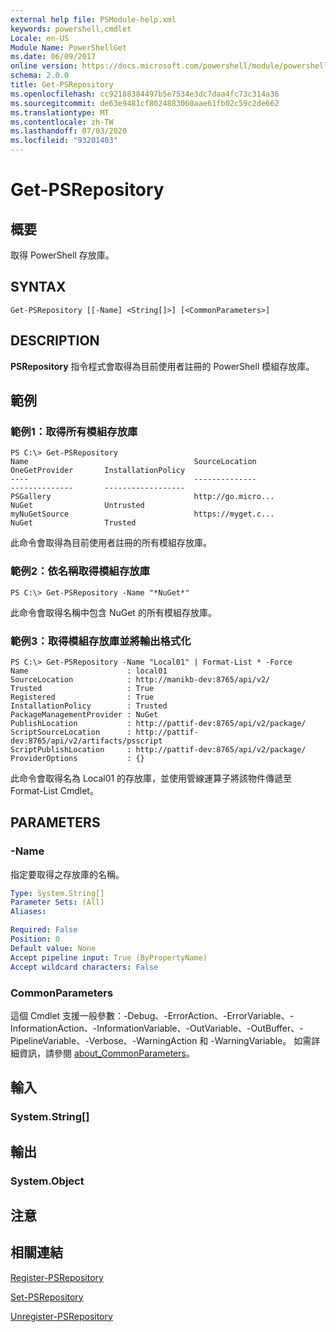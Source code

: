 ```yaml
---
external help file: PSModule-help.xml
keywords: powershell,cmdlet
Locale: en-US
Module Name: PowerShellGet
ms.date: 06/09/2017
online version: https://docs.microsoft.com/powershell/module/powershellget/get-psrepository?view=powershell-7&WT.mc_id=ps-gethelp
schema: 2.0.0
title: Get-PSRepository
ms.openlocfilehash: cc92188384497b5e7534e3dc7daa4fc73c314a36
ms.sourcegitcommit: de63e9481cf8024883060aae61fb02c59c2de662
ms.translationtype: MT
ms.contentlocale: zh-TW
ms.lasthandoff: 07/03/2020
ms.locfileid: "93201403"
---
```

# Get-PSRepository

## 概要
取得 PowerShell 存放庫。

## SYNTAX

```
Get-PSRepository [[-Name] <String[]>] [<CommonParameters>]
```

## DESCRIPTION

**PSRepository** 指令程式會取得為目前使用者註冊的 PowerShell 模組存放庫。

## 範例

### 範例1：取得所有模組存放庫

```
PS C:\> Get-PSRepository
Name                                     SourceLocation                                     OneGetProvider       InstallationPolicy
----                                     --------------                                     --------------       ------------------
PSGallery                                http://go.micro...                                 NuGet                Untrusted
myNuGetSource                            https://myget.c...                                 NuGet                Trusted
```

此命令會取得為目前使用者註冊的所有模組存放庫。

### 範例2：依名稱取得模組存放庫

```
PS C:\> Get-PSRepository -Name "*NuGet*"
```

此命令會取得名稱中包含 NuGet 的所有模組存放庫。

### 範例3：取得模組存放庫並將輸出格式化

```
PS C:\> Get-PSRepository -Name "Local01" | Format-List * -Force
Name                      : local01
SourceLocation            : http://manikb-dev:8765/api/v2/
Trusted                   : True
Registered                : True
InstallationPolicy        : Trusted
PackageManagementProvider : NuGet
PublishLocation           : http://pattif-dev:8765/api/v2/package/
ScriptSourceLocation      : http://pattif-dev:8765/api/v2/artifacts/psscript
ScriptPublishLocation     : http://pattif-dev:8765/api/v2/package/
ProviderOptions           : {}
```

此命令會取得名為 Local01 的存放庫，並使用管線運算子將該物件傳遞至 Format-List Cmdlet。

## PARAMETERS

### -Name

指定要取得之存放庫的名稱。

```yaml
Type: System.String[]
Parameter Sets: (All)
Aliases:

Required: False
Position: 0
Default value: None
Accept pipeline input: True (ByPropertyName)
Accept wildcard characters: False
```

### CommonParameters

這個 Cmdlet 支援一般參數：-Debug、-ErrorAction、-ErrorVariable、-InformationAction、-InformationVariable、-OutVariable、-OutBuffer、-PipelineVariable、-Verbose、-WarningAction 和 -WarningVariable。 如需詳細資訊，請參閱 [about_CommonParameters](https://go.microsoft.com/fwlink/?LinkID=113216)。

## 輸入

### System.String[]

## 輸出

### System.Object

## 注意

## 相關連結

[Register-PSRepository](Register-PSRepository.md)

[Set-PSRepository](Set-PSRepository.md)

[Unregister-PSRepository](Unregister-PSRepository.md)
